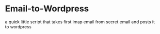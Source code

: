 Email-to-Wordpress
==================

a quick little script that takes first imap email from secret email and posts it to wordpress
